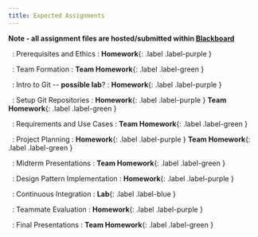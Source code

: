 ```yaml
---
title: Expected Assignments
---
```


**Note - all assignment files are hosted/submitted within [Blackboard](https://lms.gvsu.edu)**

&nbsp;
: Prerequisites and Ethics 
  : **Homework**{: .label .label-purple } 

&nbsp;
: Team Formation 
  : **Team Homework**{: .label .label-green } 

&nbsp;
: Intro to Git -- **possible lab**? 
  : **Homework**{: .label .label-purple }

&nbsp;
: Setup Git Repositories 
  : **Homework**{: .label .label-purple } **Team Homework**{: .label .label-green } 

&nbsp;
: Requirements and Use Cases 
  : **Team Homework**{: .label .label-green } 

&nbsp;
: Project Planning 
  : **Homework**{: .label .label-purple } **Team Homework**{: .label .label-green } 

&nbsp;
: Midterm Presentations 
  : **Team Homework**{: .label .label-green } 

&nbsp;
: Design Pattern Implementation 
  : **Homework**{: .label .label-purple } 

&nbsp;
: Continuous Integration 
  : **Lab**{: .label .label-blue } 

&nbsp;
: Teammate Evaluation 
  : **Homework**{: .label .label-purple } 

&nbsp;
: Final Presentations 
  : **Team Homework**{: .label .label-green } 